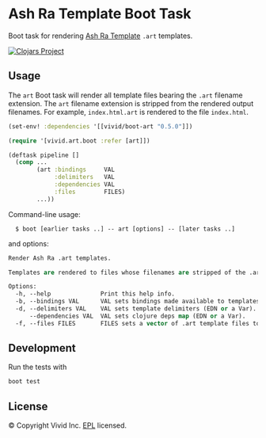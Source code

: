 # Ash Ra Template Boot Task

Boot task for rendering [Ash Ra Template](https://github.com/vivid-inc/ash-ra-template) `.art` templates.

[![Clojars Project](https://img.shields.io/clojars/v/vivid/boot-art.svg)](https://clojars.org/vivid/boot-art)



## Usage

The `art` Boot task will render all template files bearing the `.art` filename extension.
The `art` filename extension is stripped from the rendered output filenames.
For example, `index.html.art` is rendered to the file `index.html`.

```clojure
(set-env! :dependencies '[[vivid/boot-art "0.5.0"]])

(require '[vivid.art.boot :refer [art]])

(deftask pipeline []
  (comp ...
        (art :bindings     VAL
             :delimiters   VAL
             :dependencies VAL
             :files        FILES)
        ...))
```

Command-line usage:

```
  $ boot [earlier tasks ..] -- art [options] -- [later tasks ..]
```

and options:

```clojure
Render Ash Ra .art templates.

Templates are rendered to files whose filenames are stripped of the .art suffix.

Options:
  -h, --help              Print this help info.
  -b, --bindings VAL      VAL sets bindings made available to templates for symbol resolution.
  -d, --delimiters VAL    VAL sets template delimiters (EDN or a Var).
      --dependencies VAL  VAL sets clojure deps map (EDN or a Var).
  -f, --files FILES       FILES sets a vector of .art template files to render. If not present, all files will be rendered.
```



## Development

Run the tests with

```bash
boot test
```



## License

© Copyright Vivid Inc.
[EPL](LICENSE.txt) licensed.
